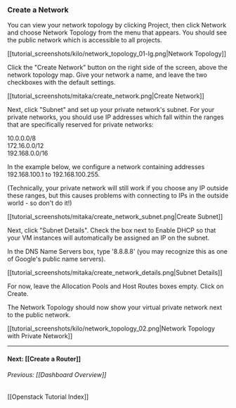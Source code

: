 ### Create a Network
You can view your network topology by clicking Project, then click Network and choose Network Topology from the menu that appears.  You should see the public network which is accessible to all projects.

<!-- image out of date
<img src=http://i.imgur.com/3pR0ysT.png>   
-->
[[tutorial_screenshots/kilo/network_topology_01-lg.png|Network Topology]]

Click the "Create Network" button on the right side of the screen, above the network topology map. Give your network a name, and leave the two checkboxes with the default settings.  

<!-- image out of date
<img src=http://i.imgur.com/GqESEUS.png> 
-->

[[tutorial_screenshots/mitaka/create_network.png|Create Network]]

Next, click "Subnet" and set up your private network's subnet.  For your private networks, you should use IP addresses which fall within the ranges that are specifically reserved for private networks: 

10.0.0.0/8   
172.16.0.0/12   
192.168.0.0/16   

In the example below, we configure a network containing addresses 192.168.100.1 to 192.168.100.255.

(Technically, your private network will still work if you choose any IP outside these ranges, but this causes problems with connecting to IPs in the outside world - so don't do it!)

<!-- image out of date
<img src=http://i.imgur.com/92xk0IQ.png> 
-->
[[tutorial_screenshots/mitaka/create_network_subnet.png|Create Subnet]]

Next, click "Subnet Details". Check the box next to Enable DHCP so that your VM instances will automatically be assigned an IP on the subnet.

In the DNS Name Servers box, type '8.8.8.8' (you may recognize this as one of Google's public name servers).

<!-- image out of date
<img src=http://i.imgur.com/Hz1ShP4.png> 
-->

[[tutorial_screenshots/mitaka/create_network_details.png|Subnet Details]]

For now, leave the Allocation Pools and Host Routes boxes empty.  Click on Create.

The Network Topology should now show your virtual private network next to the public network.  

<!-- image out of date
<img src=http://i.imgur.com/Rwaybcf.png> 
-->

[[tutorial_screenshots/kilo/network_topology_02.png|Network Topology with Private Network]]

***

#### Next:   [[Create a Router]]  
###### Previous:   [[Dashboard Overview]]   
[[Openstack Tutorial Index]]   